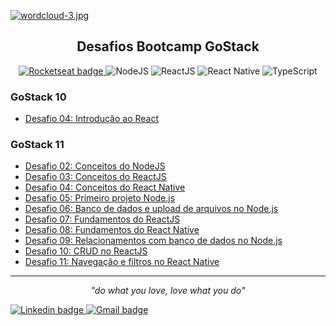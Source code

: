 [![wordcloud-3.jpg](https://www.imagemhost.com.br/images/2020/08/26/wordcloud-3.jpg)](https://www.imagemhost.com.br/image/UJGXq)

<h2 align="center">
  Desafios Bootcamp GoStack
</h2>

<p align="center">
    <a href="https://rocketseat.com.br/">
        <img alt="Rocketseat badge" src="https://img.shields.io/static/v1?label=&style=plastic&logo=data:image/png;base64,iVBORw0KGgoAAAANSUhEUgAAAA8AAAAPCAYAAAA71pVKAAAABmJLR0QA/wD/AP+gvaeTAAAA4klEQVQokY3RPUqDQRDG8R8SjYUHsAw2IqI2gngDGxs7A1YWVn5cQvCjsxcPkAtY6xHsBCGilTbRwkYlFu8E1pfs5h142J3h+e8wszSPNrro4RGDpuAuXjFM9NQEPK1BI/UmgSdhvMMqrhJ4rwTu4DeMR1Fbi/wdczlwE19Jlxcc4z7ybmqewUJoA2+ZOYeqHfyLy4J5pB8c1sEOPieAH9jKzdjGQQbsY2UcNBXnPL4zD2/jIdd1GWdo4XZM504OhBusx72F/doIRbiPRdUXnYd5VrXEC0yX4AGecY2lpF7sCH+4ClIXrE+qbgAAAABJRU5ErkJggg==&message=Rocketseat&color=7159c1&logoColor=cyan">
    <a/>    
    <img alt="NodeJS" src="https://img.shields.io/static/v1?label=&style=plastic&logo=Node.js&message=NodeJS&logoColor=white&color=339933">
    <img alt="ReactJS" src="https://img.shields.io/static/v1?label=&style=plastic&logo=React&message=ReactJS&logoColor=white&color=61DAFB"> 
    <img alt="React Native" src="https://img.shields.io/static/v1?label=&style=plastic&logo=React&message=React%20Native&logoColor=white&color=blue">       
    <img alt="TypeScript" src="https://img.shields.io/static/v1?label=&style=plastic&logo=TypeScript&message=TypeScript&logoColor=white&color=007ACC">

</p>

### GoStack 10

- [Desafio 04: Introdução ao React](https://github.com/jralvarino/bootcamp-gostack-desafios/tree/master/desafio-facebook)

### GoStack 11

- [Desafio 02: Conceitos do NodeJS](https://github.com/jralvarino/bootcamp-gostack-desafios/tree/master/desafio02-conceitos-nodejs)
- [Desafio 03: Conceitos do ReactJS](https://github.com/jralvarino/bootcamp-gostack-desafios/tree/master/desafio03-conceitos-reactjs)
- [Desafio 04: Conceitos do React Native](https://github.com/jralvarino/bootcamp-gostack-desafios/tree/master/desafio04-conceitos-react-native)
- [Desafio 05: Primeiro projeto Node.js](https://github.com/jralvarino/bootcamp-gostack-desafios/tree/master/desafio05-fundamentos-nodejs)
- [Desafio 06: Banco de dados e upload de arquivos no Node.js](https://github.com/jralvarino/bootcamp-gostack-desafios/tree/master/desafio06-database-upload)
- [Desafio 07:  Fundamentos do ReactJS](https://github.com/jralvarino/bootcamp-gostack-desafios/tree/master/desafio07-fundamentos-reactjs)
- [Desafio 08: Fundamentos do React Native](https://github.com/jralvarino/bootcamp-gostack-desafios/tree/master/desafio08-fundamentos-react-native)
- [Desafio 09: Relacionamentos com banco de dados no Node.js](https://github.com/jralvarino/bootcamp-gostack-desafios/tree/master/desafio09-typeorm-relations)
- [Desafio 10: CRUD no ReactJS](https://github.com/jralvarino/bootcamp-gostack-desafios/tree/master/desafio10-reactjs-crud)
- [Desafio 11: Navegação e filtros no React Native](https://github.com/jralvarino/bootcamp-gostack-desafios/tree/master/desafio11-react-native-delivery)


---
<p align="center" size="0.1">
    <i>"do what you love, love what you do"</i>
</p>

<p align="left">
    <a href="https://www.linkedin.com/in/alvarinojr/" target="_blank">
        <img alt="Linkedin badge" src="https://img.shields.io/static/v1?label=&style=flat-square&logo=linkedin&message=Linkedin&colorB=555">
    </>
    <a href="mailto:alvarinojr@gmail.com" target="_blank">
        <img alt="Gmail badge" src="https://img.shields.io/static/v1?label=&style=flat-square&logo=gmail&colorB=555&message=Email">
    </>
</p>
